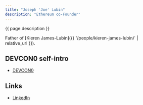 ```yaml
---
title: "Joseph 'Joe' Lubin"
description: "Ethereum co-Founder"
---
```


{{ page.description }}

Father of [Kieren James-Lubin]({{ '/people/kieren-james-lubin/' | relative_url }}).

## DEVCON0 self-intro

- [DEVCON0](https://youtu.be/_BvvUlKDqp0?t=29m7s)

## Links

- [LinkedIn](https://www.linkedin.com/in/joseph-lubin-48406489/)

